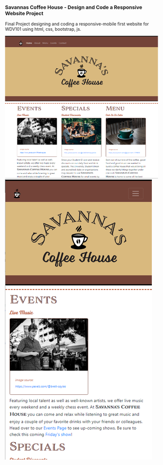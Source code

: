 ### Savannas Coffee House - Design and Code a Responsive Website Project
Final Project designing and coding a responsive-mobile first website for WDV101 using html, css, bootstrap, js.

![sample image of design](https://github.com/Hamberfim/savannas_coffee_house/blob/master/01_savannas.png "sample image of design")
![mobile sample image of design](https://github.com/Hamberfim/savannas_coffee_house/blob/master/02_savannas.png "mobile sample image of design")
